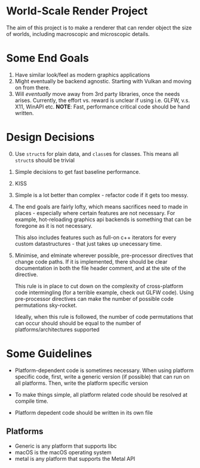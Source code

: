 # World-Scale Render Project

The aim of this project is to make a renderer that can
render object the size of worlds, including macroscopic and
microscopic details.


# Some End Goals
1. Have similar look/feel as modern graphics applications
2. Might eventually be backend agnostic. Starting with
   Vulkan and moving on from there.
3. Will *eventually* move away from 3rd party libraries,
   once the needs arises. Currently, the effort vs. reward
   is unclear if using i.e. GLFW, v.s. X11, WinAPI etc.
   **NOTE**: Fast, performance critical code should be hand
   written.


# Design Decisions
0. Use `struct`s for plain data, and `class`es for classes.
   This means all `struct`s should be trivial
1. Simple decisions to get fast baseline performance.
2. KISS
3. Simple is a lot better than complex - refactor code
   if it gets too messy.
4. The end goals are fairly lofty, which means sacrifices
   need to made in places - especially where certain
   features are not necessary. For example, hot-reloading
   graphics api backends is something that can be foregone
   as it is not necessary.

   This also includes features such as full-on c++ iterators
   for every custom datastructures - that just takes up
   unecessary time.

6. Minimise, and elminate wherever possible, pre-processor
   directives that change code paths. If it is implemented,
   there should be clear documentation in both the file
   header comment, and at the site of the directive.

   This rule is in place to cut down on the complexity of
   cross-platform code intermingling (for a terrible
   example, check out GLFW code). Using pre-processor
   directives can make the number of possible code
   permutations sky-rocket.

   Ideally, when this rule is followed, the number of code
   permutations that can occur should should be equal to the
   number of platforms/architectures supported

# Some Guidelines

- Platform-dependent code is sometimes necessary. When using
  platform specific code, first, write a generic version (if
  possible) that can run on all platforms. Then, write the
  platform specific version

- To make things simple, all platform related code should be
  resolved at compile time.

- Platform depedent code should be written in its own file


## Platforms
- Generic is any platform that supports libc
- macOS is the macOS operating system
- metal is any platform that supports the Metal API
